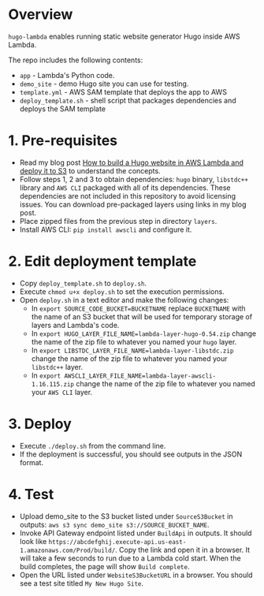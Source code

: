 # Overview

`hugo-lambda` enables running static website generator Hugo inside AWS Lambda.

The repo includes the following contents:
* `app` - Lambda's Python code.
* `demo_site` - demo Hugo site you can use for testing.
* `template.yml` - AWS SAM template that deploys the app to AWS
* `deploy_template.sh` - shell script that packages dependencies and deploys the SAM template

# 1. Pre-requisites

* Read my blog post [How to build a Hugo website in AWS Lambda and deploy it to S3](https://bezdelev.com/hacking/hugo-aws-lambda-static-website-amazon-s3/) to understand the concepts.
* Follow steps 1, 2 and 3 to obtain dependencies: `hugo` binary, `libstdc++` library and `AWS CLI` packaged with all of its dependencies. These dependencies are not included in this repository to avoid licensing issues. You can download pre-packaged layers using links in my blog post.
* Place zipped files from the previous step in directory `layers`.
* Install AWS CLI: `pip install awscli` and configure it.

# 2. Edit deployment template

* Copy `deploy_template.sh` to `deploy.sh`.
* Execute `chmod u+x deploy.sh` to set the execution permissions.
* Open `deploy.sh` in a text editor and make the following changes:
    - In `export SOURCE_CODE_BUCKET=BUCKETNAME` replace `BUCKETNAME` with the name of an S3 bucket that will be used for temporary storage of layers and Lambda's code.
    - In `export HUGO_LAYER_FILE_NAME=lambda-layer-hugo-0.54.zip` change the name of the zip file to whatever you named your `hugo` layer.
    - In `export LIBSTDC_LAYER_FILE_NAME=lambda-layer-libstdc.zip` change the name of the zip file to whatever you named your `libstdc++` layer.
    - In `export AWSCLI_LAYER_FILE_NAME=lambda-layer-awscli-1.16.115.zip` change the name of the zip file to whatever you named your `AWS CLI` layer.

# 3. Deploy

* Execute `./deploy.sh` from the command line.
* If the deployment is successful, you should see outputs in the JSON format.

# 4. Test

* Upload demo_site to the S3 bucket listed under `SourceS3Bucket` in outputs: `aws s3 sync demo_site s3://SOURCE_BUCKET_NAME`.
* Invoke API Gateway endpoint listed under `BuildApi` in outputs. It should look like `https://abcdefghij.execute-api.us-east-1.amazonaws.com/Prod/build/`. Copy the link and open it in a browser. It will take a few seconds to run due to a Lambda cold start. When the build completes, the page will show `Build complete`.
* Open the URL listed under `WebsiteS3BucketURL` in a browser. You should see a test site titled `My New Hugo Site`.
